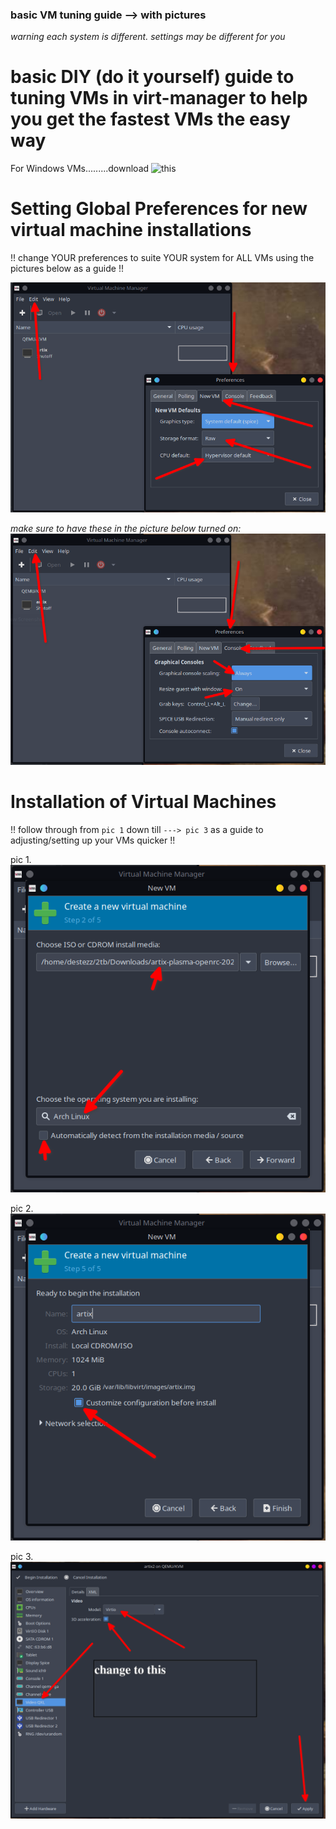 ### basic VM tuning guide --> with pictures

*warning each system is different. settings may be different for you*

# basic DIY (do it yourself) guide to tuning VMs in virt-manager to help you get the fastest VMs the easy way

For Windows VMs.........download ![this](https://fedorapeople.org/groups/virt/virtio-win/direct-downloads/archive-virtio/virtio-win-0.1.185-2/)

# Setting Global Preferences for new virtual machine installations

!! change YOUR preferences to suite YOUR system for ALL VMs using the pictures below as a guide !!

![Open with other application](/virt-pref.png)

   *make sure to have these in the picture below turned on:*![Open with other application](/virt-pref2.png)



# Installation of Virtual Machines

!! follow through from ``pic 1`` down till ``---> pic 3`` as a guide to adjusting/setting up your VMs quicker !!

pic 1. ![Open with other application](/virt-manager.png)

   pic 2. ![Open with other application](/virt-manager2.png)

pic 3. ![Open with other application](/virt-manager3.png)



